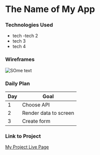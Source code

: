 # The Name of My App

### Technologies Used

- tech 
-tech 2 
- tech 3 
- tech 4

### Wireframes

![SOme text](https://i.ytimg.com/vi/mRf3-JkwqfU/mqdefault.jpg)

### Daily Plan

| Day | Goal |
|-----|------|
| 1 | Choose API |
| 2 | Render data to screen |
| 3 | Create form |

### Link to Project
[My Project Live Page](https://www.google.com)